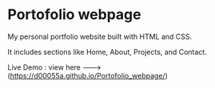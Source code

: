 # Portofolio webpage
My personal portfolio website built with HTML and CSS.  

It includes sections like Home, About, Projects, and Contact.  

Live Demo : view here ---> (https://d00055a.github.io/Portofolio_webpage/)

